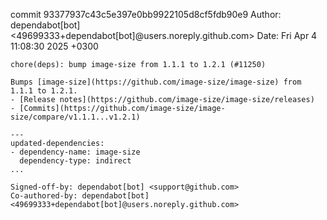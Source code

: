 commit 93377937c43c5e397e0bb9922105d8cf5fdb90e9
Author: dependabot[bot] <49699333+dependabot[bot]@users.noreply.github.com>
Date:   Fri Apr 4 11:08:30 2025 +0300

    chore(deps): bump image-size from 1.1.1 to 1.2.1 (#11250)
    
    Bumps [image-size](https://github.com/image-size/image-size) from 1.1.1 to 1.2.1.
    - [Release notes](https://github.com/image-size/image-size/releases)
    - [Commits](https://github.com/image-size/image-size/compare/v1.1.1...v1.2.1)
    
    ---
    updated-dependencies:
    - dependency-name: image-size
      dependency-type: indirect
    ...
    
    Signed-off-by: dependabot[bot] <support@github.com>
    Co-authored-by: dependabot[bot] <49699333+dependabot[bot]@users.noreply.github.com>

